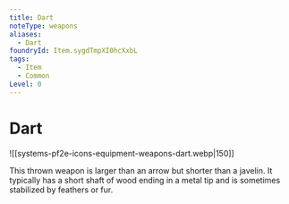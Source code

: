 ```yaml
---
title: Dart
noteType: weapons
aliases:
  - Dart
foundryId: Item.sygdTmpXI0hcXxbL
tags:
  - Item
  - Common
Level: 0
---
```


# Dart
![[systems-pf2e-icons-equipment-weapons-dart.webp|150]]

This thrown weapon is larger than an arrow but shorter than a javelin. It typically has a short shaft of wood ending in a metal tip and is sometimes stabilized by feathers or fur.
